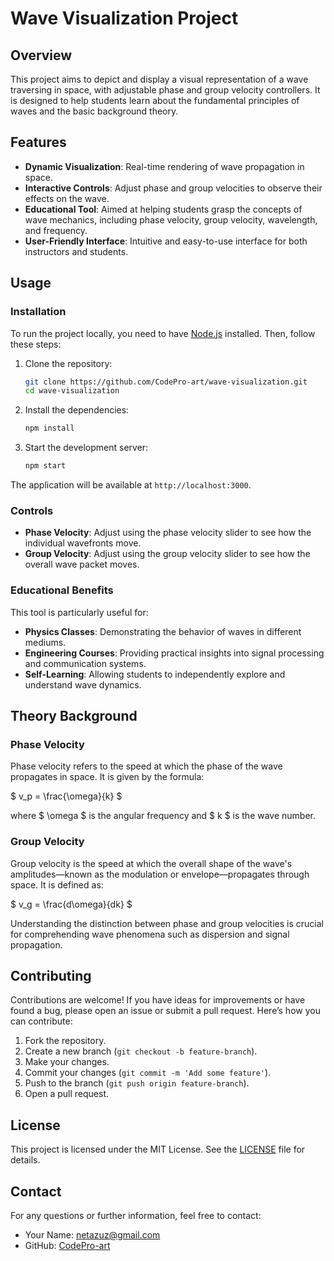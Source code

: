 # Wave Visualization Project

## Overview

This project aims to depict and display a visual representation of a wave traversing in space, with adjustable phase and group velocity controllers. It is designed to help students learn about the fundamental principles of waves and the basic background theory.

## Features

- **Dynamic Visualization**: Real-time rendering of wave propagation in space.
- **Interactive Controls**: Adjust phase and group velocities to observe their effects on the wave.
- **Educational Tool**: Aimed at helping students grasp the concepts of wave mechanics, including phase velocity, group velocity, wavelength, and frequency.
- **User-Friendly Interface**: Intuitive and easy-to-use interface for both instructors and students.

## Usage

### Installation

To run the project locally, you need to have [Node.js](https://nodejs.org/) installed. Then, follow these steps:

1. Clone the repository:

    ```sh
    git clone https://github.com/CodePro-art/wave-visualization.git
    cd wave-visualization
    ```

2. Install the dependencies:

    ```sh
    npm install
    ```

3. Start the development server:

    ```sh
    npm start
    ```

The application will be available at `http://localhost:3000`.

### Controls

- **Phase Velocity**: Adjust using the phase velocity slider to see how the individual wavefronts move.
- **Group Velocity**: Adjust using the group velocity slider to see how the overall wave packet moves.

### Educational Benefits

This tool is particularly useful for:

- **Physics Classes**: Demonstrating the behavior of waves in different mediums.
- **Engineering Courses**: Providing practical insights into signal processing and communication systems.
- **Self-Learning**: Allowing students to independently explore and understand wave dynamics.

## Theory Background

### Phase Velocity

Phase velocity refers to the speed at which the phase of the wave propagates in space. It is given by the formula:

$ v_p = \frac{\omega}{k} $

where $ \omega $ is the angular frequency and $ k $ is the wave number.

### Group Velocity

Group velocity is the speed at which the overall shape of the wave's amplitudes—known as the modulation or envelope—propagates through space. It is defined as:

$ v_g = \frac{d\omega}{dk} $

Understanding the distinction between phase and group velocities is crucial for comprehending wave phenomena such as dispersion and signal propagation.

## Contributing

Contributions are welcome! If you have ideas for improvements or have found a bug, please open an issue or submit a pull request. Here’s how you can contribute:

1. Fork the repository.
2. Create a new branch (`git checkout -b feature-branch`).
3. Make your changes.
4. Commit your changes (`git commit -m 'Add some feature'`).
5. Push to the branch (`git push origin feature-branch`).
6. Open a pull request.

## License

This project is licensed under the MIT License. See the [LICENSE](LICENSE) file for details.

## Contact

For any questions or further information, feel free to contact:

- Your Name: [netazuz@gmail.com](mailto:netazuz@gmail.com)
- GitHub: [CodePro-art](https://github.com/CodePro-art)
